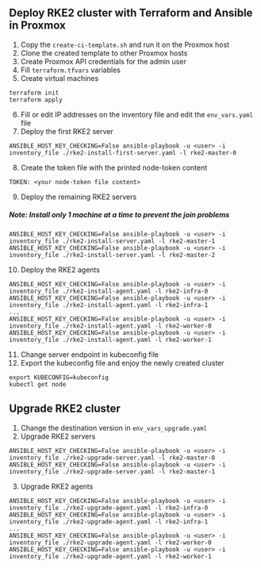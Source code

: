 ## Deploy RKE2 cluster with Terraform and Ansible in Proxmox

1. Copy the `create-ci-template.sh` and run it on the Proxmox host
2. Clone the created template to other Proxmox hosts
3. Create Proxmox API credentials for the admin user
4. Fill `terraform.tfvars` variables
5. Create virtual machines
```
terraform init
terraform apply
```
6. Fill or edit IP addresses on the inventory file and edit the `env_vars.yaml` file
7. Deploy the first RKE2 server
```
ANSIBLE_HOST_KEY_CHECKING=False ansible-playbook -u <user> -i inventory_file ./rke2-install-first-server.yaml -l rke2-master-0
```
8. Create the token file with the printed node-token content
```
TOKEN: <your node-token file content>
```
9. Deploy the remaining RKE2 servers
##### Note: Install only 1 machine at a time to prevent the join problems
```
ANSIBLE_HOST_KEY_CHECKING=False ansible-playbook -u <user> -i inventory_file ./rke2-install-server.yaml -l rke2-master-1
ANSIBLE_HOST_KEY_CHECKING=False ansible-playbook -u <user> -i inventory_file ./rke2-install-server.yaml -l rke2-master-2
```
10. Deploy the RKE2 agents
```
ANSIBLE_HOST_KEY_CHECKING=False ansible-playbook -u <user> -i inventory_file ./rke2-install-agent.yaml -l rke2-infra-0
ANSIBLE_HOST_KEY_CHECKING=False ansible-playbook -u <user> -i inventory_file ./rke2-install-agent.yaml -l rke2-infra-1
...
ANSIBLE_HOST_KEY_CHECKING=False ansible-playbook -u <user> -i inventory_file ./rke2-install-agent.yaml -l rke2-worker-0
ANSIBLE_HOST_KEY_CHECKING=False ansible-playbook -u <user> -i inventory_file ./rke2-install-agent.yaml -l rke2-worker-1
```
11. Change server endpoint in kubeconfig file
12. Export the kubeconfig file and enjoy the newly created cluster
```
export KUBECONFIG=kubeconfig
kubectl get node
```

## Upgrade RKE2 cluster
1. Change the destination version in `env_vars_upgrade.yaml`
2. Upgrade RKE2 servers
```
ANSIBLE_HOST_KEY_CHECKING=False ansible-playbook -u <user> -i inventory_file ./rke2-upgrade-server.yaml -l rke2-master-0
ANSIBLE_HOST_KEY_CHECKING=False ansible-playbook -u <user> -i inventory_file ./rke2-upgrade-server.yaml -l rke2-master-1
```
3. Upgrade RKE2 agents
```
ANSIBLE_HOST_KEY_CHECKING=False ansible-playbook -u <user> -i inventory_file ./rke2-upgrade-agent.yaml -l rke2-infra-0
ANSIBLE_HOST_KEY_CHECKING=False ansible-playbook -u <user> -i inventory_file ./rke2-upgrade-agent.yaml -l rke2-infra-1
...
ANSIBLE_HOST_KEY_CHECKING=False ansible-playbook -u <user> -i inventory_file ./rke2-upgrade-agent.yaml -l rke2-worker-0
ANSIBLE_HOST_KEY_CHECKING=False ansible-playbook -u <user> -i inventory_file ./rke2-upgrade-agent.yaml -l rke2-worker-1
```